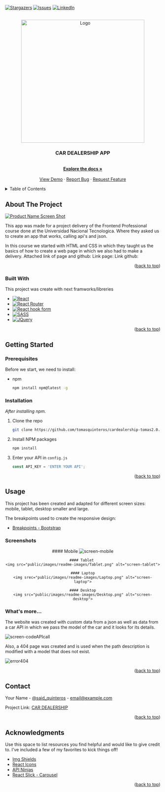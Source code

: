 <!-- Improved compatibility of back to top link: See: https://github.com/othneildrew/Best-README-Template/pull/73 -->
<a name="readme-top"></a>

<!-- PROJECT SHIELDS -->
<!--
*** I'm using markdown "reference style" links for readability.
*** Reference links are enclosed in brackets [ ] instead of parentheses ( ).
*** See the bottom of this document for the declaration of the reference variables
*** for contributors-url, forks-url, etc. This is an optional, concise syntax you may use.
*** https://www.markdownguide.org/basic-syntax/#reference-style-links
-->


[![Stargazers][stars-shield]][stars-url]
[![Issues][issues-shield]][issues-url]
[![LinkedIn][linkedin-shield]][linkedin-url]

<!-- PROJECT LOGO -->
<br />
<div align="center">
  <a href="https://cardealership-tquin.netlify.app/">
    <img src="public/images/readme-images/logo.png" alt="Logo" width="400">
  </a>

  <h3 align="center">CAR DEALERSHIP APP</h3>

  <p align="center">
    <br />
    <a href="https://github.com/tomasquinteros/cardealership-tomas2.0"><strong>Explore the docs »</strong></a>
    <br />
    <br />
    <a href="https://cardealership-tquin.netlify.app/">View Demo</a>
    ·
    <a href="https://github.com/tomasquinteros/cardealership-tomas2.0/issues">Report Bug</a>
    ·
    <a href="https://github.com/tomasquinteros/cardealership-tomas2.0/issues">Request Feature</a>
  </p>
</div>



<!-- TABLE OF CONTENTS -->
<details>
  <summary>Table of Contents</summary>
  <ol>
    <li>
      <a href="#about-the-project">About The Project</a>
      <ul>
        <li><a href="#built-with">Built With</a></li>
      </ul>
    </li>
    <li>
      <a href="#getting-started">Getting Started</a>
      <ul>
        <li><a href="#prerequisites">Prerequisites</a></li>
        <li><a href="#installation">Installation</a></li>
      </ul>
    </li>
    <li><a href="#usage">Usage</a></li>
    <li><a href="#roadmap">Roadmap</a></li>
    <li><a href="#contributing">Contributing</a></li>
    <li><a href="#license">License</a></li>
    <li><a href="#contact">Contact</a></li>
    <li><a href="#acknowledgments">Acknowledgments</a></li>
  </ol>
</details>



<!-- ABOUT THE PROJECT -->
## About The Project

[![Product Name Screen Shot][product-screenshot]](https://cardealership-tquin.netlify.app/)

This app was made for a project delivery of the Frontend Professional course done at the Universidad Nacional Tecnologica. Where they asked us to create an app that works, calling api's and json.

In this course we started with HTML and CSS in which they taught us the basics of how to create a web page in which we also had to make a delivery. Attached link of page and github:
Link page: <a href="https://tomasquinteros.github.io/"></a>
Link github: <a href="https://github.com/tomasquinteros/tomasquinteros.github.io"></a>


<p align="right">(<a href="#readme-top">back to top</a>)</p>



### Built With

This project was create with next framworks/libreries 

* [![React][React.js]][React-url]
* [![React Router][React-Router]][React-Router-url]
* [![React hook form][React-hook-form]][Reacthooksform-url]
* [![SASS][SASS.com]][SASS-url]
* [![JQuery][JQuery.com]][JQuery-url]

<p align="right">(<a href="#readme-top">back to top</a>)</p>



<!-- GETTING STARTED -->
## Getting Started

### Prerequisites

Before we start, we need to install:
* npm
  ```sh
  npm install npm@latest -g
  ```

### Installation

_After installing npm._


1. Clone the repo
   ```sh
   git clone https://github.com/tomasquinteros/cardealership-tomas2.0.git
   ```
2. Install NPM packages
   ```sh
   npm install
   ```
3. Enter your API in `config.js`
   ```js
   const API_KEY = 'ENTER YOUR API';
   ```

<p align="right">(<a href="#readme-top">back to top</a>)</p>



<!-- USAGE EXAMPLES -->
## Usage

This project has been created and adapted for different screen sizes: mobile, tablet, desktop smaller and large.

The breakpoints used to create the responsive design:

  * [Breakpoints - Bootstrap](https://getbootstrap.com/docs/5.3/layout/breakpoints/)

  ### Screenshots 
  <div align="center">
    #### Mobile 
    <img src="public/images/readme-images/Mobile.png" alt="screen-mobile">

    #### Tablet 
    <img src="public/images/readme-images/Tablet.png" alt="screen-tablet">

    #### Laptop
    <img srec="public/images/readme-images/Laptop.png" alt="screen-laptop">

    #### Desktop
    <img src="public/images/readme-images/Desktop.png" alt="screen-desktop">
  </div>
  
  ### What's more...


  The website was created with custom data from a json as well as data from a car API in which we pass the model of the car and it looks for its details.

  <img align="center" src="public/images/readme-images/code-APIcall.png" alt="screen-codeAPIcall">

  Also, a 404 page was created and is used when the path description is modified with a model that does not exist.

  <img align="center" src="public/images/readme-images/404-Mobile.png" alt="error404">

  <p align="right">(<a href="#readme-top">back to top</a>)</p>

<!-- CONTACT -->
## Contact

Your Name - [@said_quinteros](https://twitter.com/said_quinteros) - email@example.com

Project Link: [CAR DEALERSHIP](https://github.com/tomasquinteros/cardealership-tomas2.0)

<p align="right">(<a href="#readme-top">back to top</a>)</p>



<!-- ACKNOWLEDGMENTS -->
## Acknowledgments

Use this space to list resources you find helpful and would like to give credit to. I've included a few of my favorites to kick things off!


* [Img Shields](https://shields.io)
* [React Icons](https://react-icons.github.io/react-icons/)
* [API Ninjas](https://api-ninjas.com/api/cars)
* [React Slick - Carousel](https://react-slick.neostack.com/)
<p align="right">(<a href="#readme-top">back to top</a>)</p>



<!-- MARKDOWN LINKS & IMAGES -->
[stars-shield]: https://img.shields.io/github/stars/tomasquinteros/cardealership-tomas2.0.svg?style=for-the-badge
[stars-url]: https://github.com/tomasquinteros/cardealership-tomas2.0/stargazers
[issues-shield]: https://img.shields.io/github/issues/tomasquinteros/cardealership-tomas2.0.svg?style=for-the-badge
[issues-url]: https://github.com/tomasquinteros/cardealership-tomas2.0/issues
[linkedin-shield]: https://img.shields.io/badge/-LinkedIn-black.svg?style=for-the-badge&logo=linkedin&colorB=555
[linkedin-url]: https://www.linkedin.com/in/tom%C3%A1s-quinteros-495a81252/
[product-screenshot]: public/images/readme-images/screenshot-page.png


[React.js]: https://img.shields.io/badge/React-20232A?style=for-the-badge&logo=react&logoColor=61DAFB
[React-url]: https://reactjs.org/
[React-hook-form]: https://img.shields.io/badge/React%20Hook%20Form-%23EC5990.svg?style=for-the-badge&logo=reacthookform&logoColor=white
[Reacthooksform-url]: https://react-hook-form.com/
[React-Router]: https://img.shields.io/badge/React_Router-CA4245?style=for-the-badge&logo=react-router&logoColor=white
[React-Router-url]: https://reactrouter.com/en/main

[JQuery.com]: https://img.shields.io/badge/jQuery-0769AD?style=for-the-badge&logo=jquery&logoColor=white
[JQuery-url]: https://jquery.com 

[SASS.com]: https://img.shields.io/badge/SASS-hotpink.svg?style=for-the-badge&logo=SASS&logoColor=white
[SASS-url]: https://sass-lang.com/
